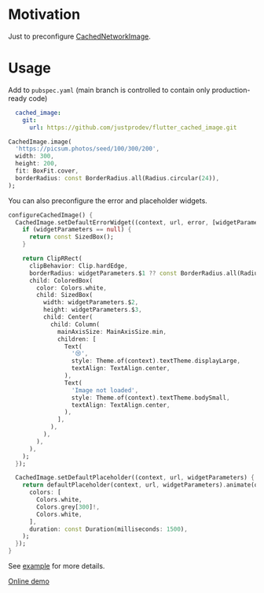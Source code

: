 # Motivation

Just to preconfigure [CachedNetworkImage](https://pub.dev/packages/cached_network_image).

# Usage

Add to `pubspec.yaml` (main branch is controlled to contain only production-ready code)

```yaml
  cached_image:
    git:
      url: https://github.com/justprodev/flutter_cached_image.git
```

```dart
CachedImage.image(
  'https://picsum.photos/seed/100/300/200',
  width: 300,
  height: 200,
  fit: BoxFit.cover,
  borderRadius: const BorderRadius.all(Radius.circular(24)),
);
```

You can also preconfigure the error and placeholder widgets.

```dart
configureCachedImage() {
  CachedImage.setDefaultErrorWidget((context, url, error, [widgetParameters]) {
    if (widgetParameters == null) {
      return const SizedBox();
    }

    return ClipRRect(
      clipBehavior: Clip.hardEdge,
      borderRadius: widgetParameters.$1 ?? const BorderRadius.all(Radius.circular(4)),
      child: ColoredBox(
        color: Colors.white,
        child: SizedBox(
          width: widgetParameters.$2,
          height: widgetParameters.$3,
          child: Center(
            child: Column(
              mainAxisSize: MainAxisSize.min,
              children: [
                Text(
                  '😢',
                  style: Theme.of(context).textTheme.displayLarge,
                  textAlign: TextAlign.center,
                ),
                Text(
                  'Image not loaded',
                  style: Theme.of(context).textTheme.bodySmall,
                  textAlign: TextAlign.center,
                ),
              ],
            ),
          ),
        ),
      ),
    );
  });

  CachedImage.setDefaultPlaceholder((context, url, widgetParameters) {
    return defaultPlaceholder(context, url, widgetParameters).animate(onPlay: (c) => c.loop()).shimmer(
      colors: [
        Colors.white,
        Colors.grey[300]!,
        Colors.white,
      ],
      duration: const Duration(milliseconds: 1500),
    );
  });
}
```

See [example](/example/) for more details.

[Online demo](https://justprodev.com/demo/cached_image/index.html)
